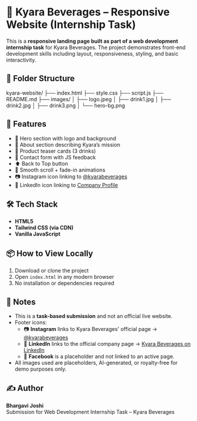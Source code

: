 # 🥤 Kyara Beverages – Responsive Website (Internship Task)

This is a **responsive landing page built as part of a web development internship task** for Kyara Beverages. The project demonstrates front-end development skills including layout, responsiveness, styling, and basic interactivity.

## 📁 Folder Structure
kyara-website/
├── index.html
├── style.css
├── script.js
├── README.md
├── images/
│ ├── logo.jpeg
│ ├── drink1.jpg
│ ├── drink2.jpg
│ ├── drink3.png
│ └── hero-bg.png

## 🚀 Features
- 🌿 Hero section with logo and background
- 🍃 About section describing Kyara’s mission
- 🍹 Product teaser cards (3 drinks)
- 📩 Contact form with JS feedback
- ⬆️ Back to Top button
- 🎨 Smooth scroll + fade-in animations
- 📷 Instagram icon linking to [@kyarabeverages](https://www.instagram.com/kyarabeverages/)
- 💼 LinkedIn icon linking to [Company Profile](https://www.linkedin.com/company/kyara-beverages/about/)

## 🛠️ Tech Stack
- **HTML5**  
- **Tailwind CSS (via CDN)**  
- **Vanilla JavaScript**

## 📦 How to View Locally
1. Download or clone the project
2. Open `index.html` in any modern browser
3. No installation or dependencies required

## 📌 Notes
- This is a **task-based submission** and not an official live website.
- Footer icons:
  - 📷 **Instagram** links to Kyara Beverages' official page → [@kyarabeverages](https://www.instagram.com/kyarabeverages/)
  - 💼 **LinkedIn** links to the official company page → [Kyara Beverages on LinkedIn](https://www.linkedin.com/company/kyara-beverages/about/)
  - 📘 **Facebook** is a placeholder and not linked to an active page.
- All images used are placeholders, AI-generated, or royalty-free for demo purposes only.


## ✍️ Author
**Bhargavi Joshi**  
Submission for Web Development Internship Task – Kyara Beverages
